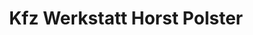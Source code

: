 ---
title: "Kfz Werkstatt Horst Polster"
url: /delitzsch/kfz-werkstatt-horst-polster/
shop: Autohaus
---